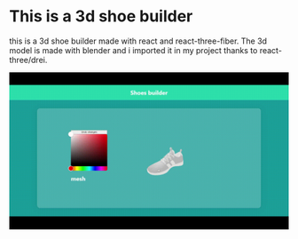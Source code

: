 # This is a 3d shoe builder

this is a 3d shoe builder made with react and react-three-fiber. The 3d model is made with blender and i imported it in my project thanks to react-three/drei.

![](https://github.com/giambal/3d-shoe-builder/blob/master/src/assets/React-App.gif)
